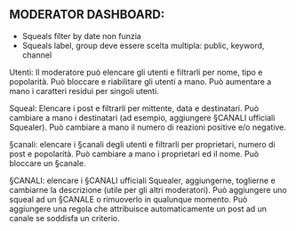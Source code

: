 ## MODERATOR DASHBOARD:

- Squeals filter by date non funzia
- Squeals label, group deve essere scelta multipla: public, keyword, channel

Utenti:
Il moderatore può elencare gli utenti e filtrarli per nome, tipo e popolarità.
Può bloccare e riabilitare gli utenti a mano. Può aumentare a mano i caratteri residui per singoli utenti.

Squeal:
Elencare i post e filtrarli per mittente, data e destinatari.
Può cambiare a mano i destinatari (ad esempio, aggiungere §CANALI ufficiali Squealer). Può cambiare a mano il numero di reazioni positive e/o negative.

§canali:
elencare i §canali degli utenti e filtrarli per proprietari, numero di post e popolarità. Può cambiare a mano i proprietari ed il nome. Può bloccare un §canale.

§CANALI:
elencare i §CANALI ufficiali Squealer, aggiungerne, toglierne e cambiarne la descrizione (utile per gli altri moderatori).
Può aggiungere uno squeal ad un §CANALE o rimuoverlo in qualunque momento.
Può aggiungere una regola che attribuisce automaticamente un post ad un canale se soddisfa un criterio.
